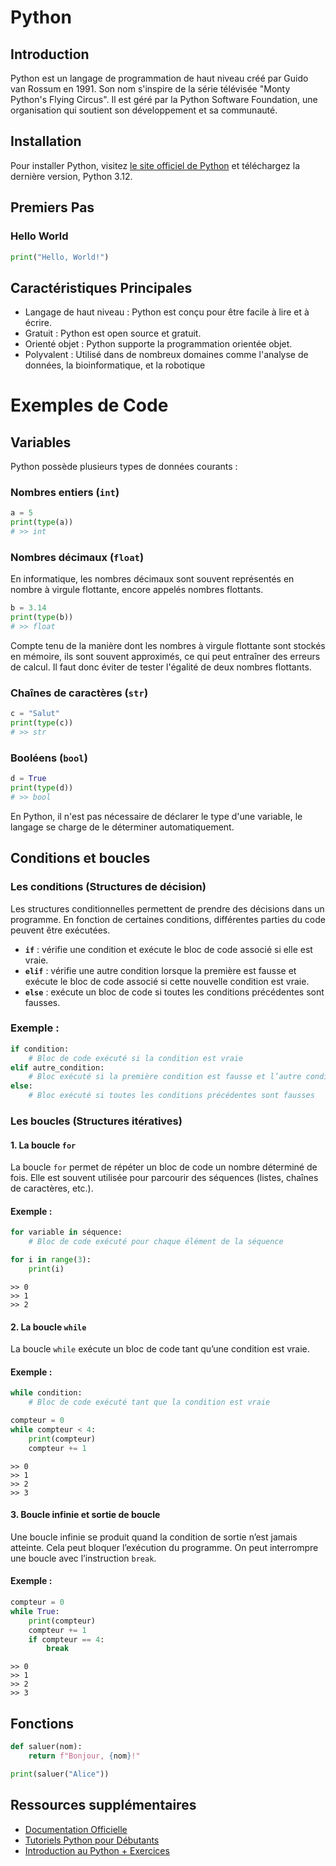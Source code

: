 # Python

## Introduction

Python est un langage de programmation de haut niveau créé par Guido van Rossum en 1991.
Son nom s'inspire de la série télévisée "Monty Python's Flying Circus".
Il est géré par la Python Software Foundation, une organisation qui soutient son développement et sa communauté.

## Installation

Pour installer Python, visitez [le site officiel de Python](https://www.python.org/downloads/) et téléchargez la dernière version, Python 3.12.

## Premiers Pas

### Hello World

```python
print("Hello, World!")
```

## Caractéristiques Principales

- Langage de haut niveau : Python est conçu pour être facile à lire et à écrire.
- Gratuit : Python est open source et gratuit.
- Orienté objet : Python supporte la programmation orientée objet.
- Polyvalent : Utilisé dans de nombreux domaines comme l'analyse de données, la bioinformatique, et la robotique

# Exemples de Code
<!-- Cette partie du cour vient du site de Clement Gaspard : https://cgaspard3333.github.io/intro-python/index.html Clément GASPARD - clement.gaspard@u-bordeaux.fr -->

## Variables

Python possède plusieurs types de données courants :

### Nombres entiers (`int`)

```python
a = 5
print(type(a))
# >> int
```

### Nombres décimaux (`float`)

En informatique, les nombres décimaux sont souvent représentés en nombre à virgule flottante, encore appelés nombres flottants.

```python
b = 3.14
print(type(b))
# >> float
```

Compte tenu de la manière dont les nombres à virgule flottante sont stockés en mémoire, ils sont souvent approximés, ce qui peut entraîner des erreurs de calcul. Il faut donc éviter de tester l'égalité de deux nombres flottants.

### Chaînes de caractères (`str`)

```python
c = "Salut"
print(type(c))
# >> str
```

### Booléens (`bool`)

```python
d = True
print(type(d))
# >> bool
```

En Python, il n'est pas nécessaire de déclarer le type d'une variable, le langage se charge de le déterminer automatiquement.

## Conditions et boucles

### Les conditions (Structures de décision)

Les structures conditionnelles permettent de prendre des décisions dans un programme. En fonction de certaines conditions, différentes parties du code peuvent être exécutées.

- **`if`** : vérifie une condition et exécute le bloc de code associé si elle est vraie.
- **`elif`** : vérifie une autre condition lorsque la première est fausse et exécute le bloc de code associé si cette nouvelle condition est vraie.
- **`else`** : exécute un bloc de code si toutes les conditions précédentes sont fausses.

### Exemple :

```python
if condition:
    # Bloc de code exécuté si la condition est vraie
elif autre_condition:
    # Bloc exécuté si la première condition est fausse et l’autre condition est vraie
else:
    # Bloc exécuté si toutes les conditions précédentes sont fausses
```


### Les boucles (Structures itératives)

#### 1. La boucle `for`

La boucle `for` permet de répéter un bloc de code un nombre déterminé de fois. Elle est souvent utilisée pour parcourir des séquences (listes, chaînes de caractères, etc.).

#### Exemple :

```python
for variable in séquence:
    # Bloc de code exécuté pour chaque élément de la séquence

for i in range(3):
    print(i)
```

```plaintext
>> 0
>> 1
>> 2
```

#### 2. La boucle `while`

La boucle `while` exécute un bloc de code tant qu’une condition est vraie.

#### Exemple :

```python
while condition:
    # Bloc de code exécuté tant que la condition est vraie

compteur = 0
while compteur < 4:
    print(compteur)
    compteur += 1
```

```plaintext
>> 0
>> 1
>> 2
>> 3
```

#### 3. Boucle infinie et sortie de boucle

Une boucle infinie se produit quand la condition de sortie n’est jamais atteinte. Cela peut bloquer l’exécution du programme. On peut interrompre une boucle avec l’instruction `break`.

#### Exemple :

```python
compteur = 0
while True:
    print(compteur)
    compteur += 1
    if compteur == 4:
        break
```

```plaintext
>> 0
>> 1
>> 2
>> 3
```

## Fonctions

```python
def saluer(nom):
    return f"Bonjour, {nom}!"

print(saluer("Alice"))
```

## Ressources supplémentaires

- [Documentation Officielle](https://docs.python.org/3/)
- [Tutoriels Python pour Débutants](https://www.learnpython.org/)
- [Introduction au Python + Exercices ](https://cgaspard3333.github.io/intro-python/index.html)
